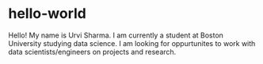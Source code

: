 # hello-world

Hello! My name is Urvi Sharma. I am currently a student at Boston University studying data science. I am looking for oppurtunites to work with data scientists/engineers on projects and research. 
